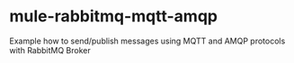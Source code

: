 # mule-rabbitmq-mqtt-amqp
Example how to send/publish messages using MQTT and AMQP protocols with RabbitMQ Broker
